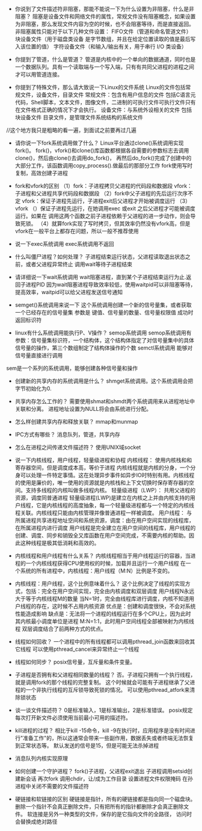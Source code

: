 - 你说到了文件描述符非阻塞，那能不能说一下为什么设置为非阻塞，什么是非阻塞？
阻塞是设备文件和网络文件的属性，常规文件没有阻塞概念，如果设置为非阻塞，那么发现文件内容为空的时候，也不会阻塞等待，而是直接返回。
非阻塞属性只能对于以下几种文件设置：
FIFO文件（管道和命名管道文件）
块设备文件（用于磁盘类设备 是字节数组，并且在给定位置读取的值是最后写入该位置的值）
字符设备文件（和输入/输出有关，用于串行 I/O 类设备）

- 你提到了管道，什么是管道？
管道是内核中的一个单向的数据通道，同时也是一个数据队列。具有一个读取端与一个写入端，只有有共同父进程的进程之间才可以用管道连接。

- 你提到了特殊文件，那么请大致说一下Linux的文件系统
Linux的文件包括常规文件，设备文件，目录文件
常规文件：包含有用户信息的文件 包括C语言元代码，Shell脚本，文本文件，图像文件，二进制的可执行文件可执行文件只有在文件格式正确的情况下才会执行。
设备文件：与系统外设相关的文件 包括块设备文件 
目录文件，是管理文件系统结构的系统文件

//这个地方我只是粗略的看一遍，到面试之前要再过几遍
- 请你说一下fork系统调用做了什么？
Linux平台通过clone()系统调用实现fork()。 fork()，vfork()和clone()库函数都根据各自需要的参数标志去调用clone()，然后由clone()去调用do_fork()， 再然后do_fork()完成了创建中的大部分工作，该函数调用copy_process().做最后的那部分工作
fork使用写时复制，高效创建子进程


- fork和vfork的区别
（1）fork：子进程拷贝父进程的代码段和数据段
vfork：子进程和父进程共享代码段和数据段
（2）fork中父子进程的先后运行次序不定
vfork：保证子进程先运行，子进程exit后父进程才开始被调度运行
（3） vfork （）保证子进程先运行，在她调用exec 或exit 之后父进程才可能被调度运行。如果在 调用这两个函数之前子进程依赖于父进程的进一步动作，则会导致死锁。
（4）就算fork实现了写时拷贝，但其效率仍然没有vfork高，但是vfork在一般平台上都存在问题，所以一般不推荐使用

- 说一下exec系统调用
exec系统调用不返回

- 什么叫僵尸进程？如何处理？
子进程结束运行状态，父进程读取退出状态之前，或者父进程异常终止
调用wait等待子进程结束

- 请详细说一下wait系统调用
wait阻塞进程，直到某个子进程结束运行为止.返回子进程PID
因为wait阻塞进程导致效率较低，使用waitpid可以非阻塞等待，提高效率，waitpid可以给父进程发送信号通知

- semget()系统调用来说一下
这个系统调用创建一个新的信号量集，或者获取一个已经存在的信号量集
参数是 键值、信号量的数量、信号量权限值
成功时返回标识符

- linux有什么系统调用能执行P、V操作？
semop系统调用
semop系统调用有参数：信号量集标识符，一个结构体，这个结构体指定了对信号量集中的具体信号量的操作，第三个数组制定了结构体操作的个数
semctl系统调用 能够对信号量直接进行调用


sem是一个系列的系统调用，能够创建各种信号量和操作

- 创建新的共享内存的系统调用是什么？
shmget系统调用。这个系统调用会把字节初始化为0.

- 共享内存怎么工作的？
需要使用shmat和shmdt两个系统调用来从进程地址中关联和分离。
进程地址设置为NULL将会由系统进行分配。

- 怎么样创建共享内存和释放关联？
mmap和munmap


- IPC方式有哪些？
消息队列，管道，共享内存

- 怎么在进程之间传递文件描述符？
使用UNIX域socket

- 说一下内核线程，用户线程，轻量级进程和协程
内核线程：
使用内核栈和和寄存器空间，但是调度成本高，等价于进程
内核线程就是内核的分身，一个分身可以处理一件特定事情。这在处理异步事件如异步IO时特别有用。内核线程的使用是廉价的，唯一使用的资源就是内核栈和上下文切换时保存寄存器的空间。支持多线程的内核叫做多线程内核。
轻量级进程（LWP）：
共用父进程的资源，调度同普通进程
轻量级进程(LWP)是建立在内核之上并由内核支持的用户线程，它是内核线程的高度抽象，每一个轻量级进程都与一个特定的内核线程关联。内核线程只能由内核管理并像普通进程一样被调度。
用户线程：
与所属进程共享进程地址空间和系统资源，调度：由在用户空间实现的线程库，在所属进程内进行调度
用户线程是完全建立在用户空间的线程库，用户线程的创建、调度、同步和销毁全又库函数在用户空间完成，不需要内核的帮助。因此这种线程是极其低消耗和高效的。

- 内核线程和用户线程有什么关系？
内核线程相当于用户线程运行的容器，当进程的一个内核线程获得CPU使用权的时候，加载并且运行一个用户线程
在一个系统的所有进程中，内核线程：用户线程（M:N）比例是不变的。

- 内核线程：用户线程，这个比例意味着什么？
这个比例决定了线程的实现方式，包括：完全在用户空间实现，完全由内核调度和双层调度
用户线程N永远大于等于内核线程M的数量
当N=1时，完全由线程库进行调度，内核不知道用户线程的存在，这时候不占用内核资源
优点是：创建和调度很快，不会对系统性能造成影响
缺点是：无法将一个进程的线程运行在多个CPU上，因为此时其内核最小调度单位是进程
M:N=1:1，此时用户空间线程全部被映射为内核线程
双层调度结合了前两种方式的优点。

- 线程如何回收？
一个进程中的所有线程都可以调用pthread_join函数来回收其它线程
可以使用pthread_cancel来异常终止一个线程

- 线程如何同步？
posix信号量，互斥量和条件变量。

- 子进程是否拥有和父进程相同数量的线程？
否。子进程只拥有一个执行线程，就是调用fork的那个线程的完整复制。
这个时候就会可能有子进程继承了父进程的一个非执行线程的互斥锁导致死锁的情况。
可以使用pthread_atfork来清除锁状态

- 谈一谈文件描述符？
0是标准输入，1是标准输出，2是标准错误。 posix规定每次打开新文件必须使用当前最小可用的描述符。


- kill进程的过程？
相比于kill -15命令，kill -9在执行时，应用程序是没有时间进行"准备工作"的，所以这通常会带来一些副作用，数据丢失或者终端无法恢复到正常状态等。
默认发送的信号是15，但是可能无法杀掉进程

- 消息队列内核实现原理


- 如何创建一个守护进程？
fork()子进程，父进程exit退出
子进程调用setsid创建新会话
再次fork
调用chdir，让/成为工作目录
设置进程文件权限掩码
在孙进程中关闭不需要的文件描述符


- 硬链接和软链接的区别
硬链接是指针，所有的硬链接都是指向同一个磁盘块。 删除一个指针不会真正删除文件，只有把所有的指针都删除才会真正删除文件。 软连接是另外一种类型的文件，保存的是它指向文件的全路径， 访问时会替换成绝对路径
